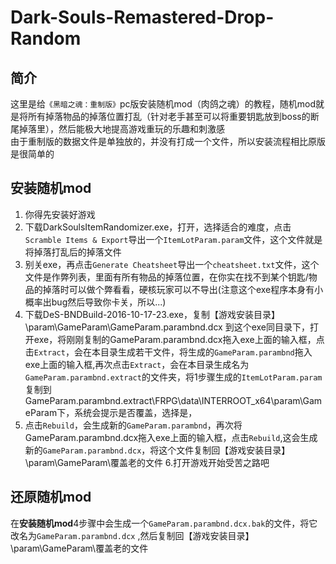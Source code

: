 # Dark-Souls-Remastered-Drop-Random

## 简介
这里是给`《黑暗之魂：重制版》`pc版安装随机mod（肉鸽之魂）的教程，随机mod就是将所有掉落物品的掉落位置打乱（针对老手甚至可以将重要钥匙放到boss的断尾掉落里），然后能极大地提高游戏重玩的乐趣和刺激感  
由于重制版的数据文件是单独放的，并没有打成一个文件，所以安装流程相比原版是很简单的

## 安装随机mod

1. 你得先安装好游戏
2. 下载DarkSoulsItemRandomizer.exe，打开，选择适合的难度，点击`Scramble Items & Export`导出一个`ItemLotParam.param`文件，这个文件就是将掉落打乱后的掉落文件
3. 别关exe，再点击`Generate Cheatsheet`导出一个`cheatsheet.txt`文件，这个文件是作弊列表，里面有所有物品的掉落位置，在你实在找不到某个钥匙/物品的掉落时可以做个弊看看，硬核玩家可以不导出(注意这个exe程序本身有小概率出bug然后导致你卡关，所以...)
4. 下载DeS-BNDBuild-2016-10-17-23.exe，复制【游戏安装目录】\param\GameParam\GameParam.parambnd.dcx 到这个exe同目录下，打开exe，将刚刚复制的GameParam.parambnd.dcx拖入exe上面的输入框，点击`Extract`，会在本目录生成若干文件，将生成的`GameParam.parambnd`拖入exe上面的输入框,再次点击`Extract`，会在本目录生成名为`GameParam.parambnd.extract`的文件夹，将1步骤生成的`ItemLotParam.param`复制到 GameParam.parambnd.extract\FRPG\data\INTERROOT_x64\param\GameParam下，系统会提示是否覆盖，选择是，
5. 点击`Rebuild`，会生成新的`GameParam.parambnd`，再次将GameParam.parambnd.dcx拖入exe上面的输入框，点击`Rebuild`,这会生成新的`GameParam.parambnd.dcx`，将这个文件复制回【游戏安装目录】\param\GameParam\覆盖老的文件
6.打开游戏开始受苦之路吧

## 还原随机mod
在**安装随机mod**4步骤中会生成一个`GameParam.parambnd.dcx.bak`的文件，将它改名为`GameParam.parambnd.dcx` ,然后复制回【游戏安装目录】\param\GameParam\覆盖老的文件
